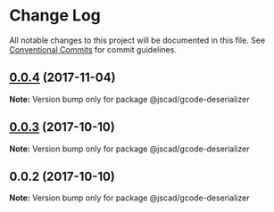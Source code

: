 # Change Log

All notable changes to this project will be documented in this file.
See [Conventional Commits](https://conventionalcommits.org) for commit guidelines.

<a name="0.0.4"></a>
## [0.0.4](https://github.com/jscad/io/compare/@jscad/gcode-deserializer@0.0.3...@jscad/gcode-deserializer@0.0.4) (2017-11-04)




**Note:** Version bump only for package @jscad/gcode-deserializer

<a name="0.0.3"></a>
## [0.0.3](https://github.com/jscad/io/compare/@jscad/gcode-deserializer@0.0.2...@jscad/gcode-deserializer@0.0.3) (2017-10-10)




**Note:** Version bump only for package @jscad/gcode-deserializer

<a name="0.0.2"></a>
## 0.0.2 (2017-10-10)




**Note:** Version bump only for package @jscad/gcode-deserializer
